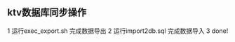ktv数据库同步操作
-----------------------------------------------------
1 运行exec_export.sh 完成数据导出
2 运行import2db.sql 完成数据导入
3 done!
